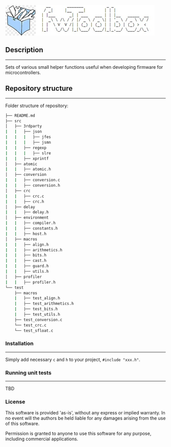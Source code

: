 ![alt text](docs/pics/header.png "Project name")

## Description
---

Sets of various small helper functions useful when developing firmware for microcontrollers.

## Repository structure
---

Folder structure of repository:

```bash
├── README.md
├── src
│   ├── 3rdparty
|   |   ├── json
|   |   |   ├── jfes
|   |   |   ├── jsmn
|   |   ├── regexp
|   |   |   ├── slre
|   |   ├── xprintf
│   ├── atomic
|   |   ├── atomic.h
│   ├── conversion
|   |   ├── conversion.c
|   |   ├── conversion.h
│   ├── crc
|   |   ├── crc.c
|   |   ├── crc.h
│   ├── delay
|   |   ├── delay.h
│   ├── environment
|   |   ├── compiler.h
|   |   ├── constants.h
|   |   ├── host.h
│   ├── macros
|   |   ├── align.h
|   |   ├── arithmetics.h
|   |   ├── bits.h
|   |   ├── cast.h
|   |   ├── guard.h
|   |   ├── utils.h
│   ├── profiler
|   |   ├── profiler.h
└── test
    ├── macros
    |   ├── test_align.h
    |   ├── test_arithmetics.h
    |   ├── test_bits.h
    |   ├── test_utils.h
    ├── test_conversion.c
    └── test_crc.c
    └── test_sfloat.c
```

### Installation
---

Simply add necessary ``c`` and ``h`` to your project, ``#include "xxx.h"``.

### Running unit tests
---

TBD

### License

This software is provided 'as-is', without any express or implied warranty.
In no event will the authors be held liable for any damages arising from the
use of this software.

Permission is granted to anyone to use this software for any purpose, including
commercial applications.
